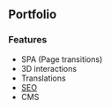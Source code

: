 ## Portfolio

### Features

- SPA (Page transitions)
- 3D interactions
- Translations
- [SEO](https://github.com/onwidget/astrolib/tree/main/packages/seo)
- CMS
